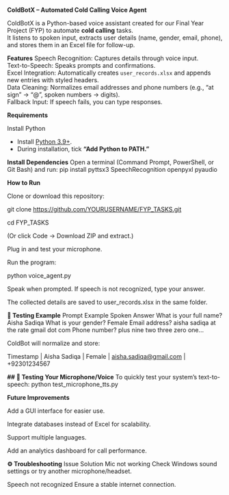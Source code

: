 **ColdBotX – Automated Cold Calling Voice Agent**

ColdBotX is a Python-based voice assistant created for our Final Year Project (FYP) to automate **cold calling** tasks.  
It listens to spoken input, extracts user details (name, gender, email, phone), and stores them in an Excel file for follow-up.

**Features**
 Speech Recognition: Captures details through voice input.  
 Text-to-Speech: Speaks prompts and confirmations.  
 Excel Integration: Automatically creates `user_records.xlsx` and appends new entries with styled headers.  
 Data Cleaning: Normalizes email addresses and phone numbers (e.g., “at sign” → “@”, spoken numbers → digits).  
 Fallback Input: If speech fails, you can type responses.


**Requirements**

Install Python
- Install [Python 3.9+](https://www.python.org/downloads/).  
- During installation, tick **“Add Python to PATH.”**

**Install Dependencies**
Open a terminal (Command Prompt, PowerShell, or Git Bash) and run:
pip install pyttsx3 SpeechRecognition openpyxl pyaudio


**How to Run**

Clone or download this repository:

git clone https://github.com/YOURUSERNAME/FYP_TASKS.git

cd FYP_TASKS


(Or click Code → Download ZIP and extract.)

Plug in and test your microphone.

Run the program:

python voice_agent.py


Speak when prompted. If speech is not recognized, type your answer.

The collected details are saved to user_records.xlsx in the same folder.

**🧪 Testing Example**
Prompt	Example Spoken Answer
What is your full name?	Aisha Sadiqa
What is your gender?	Female
Email address?	aisha sadiqa at the rate gmail dot com
Phone number?	plus nine two three zero one…

ColdBot will normalize and store:

Timestamp | Aisha Sadiqa | Female | aisha.sadiqa@gmail.com | +92301234567

**## 🎤 Testing Your Microphone/Voice**
To quickly test your system’s text-to-speech:
python test_microphone_tts.py


**Future Improvements**

Add a GUI interface for easier use.

Integrate databases instead of Excel for scalability.

Support multiple languages.

Add an analytics dashboard for call performance.

**⚙ Troubleshooting**
Issue	                          Solution
Mic not working                	Check Windows sound settings or try another microphone/headset.

Speech not recognized	          Ensure a stable internet connection.


